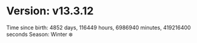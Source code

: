 # Version: v13.3.12
Time since birth: 4852 days, 116449 hours, 6986940 minutes, 419216400 seconds
Season: Winter ❄️
